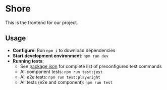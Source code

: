 # Shore

This is the frontend for our project.

## Usage

- **Configure**: Run `npm i` to download dependencies
- **Start development environment**: `npm run dev`
- **Running tests**:
  - See [package.json](./package.json) for complete list of preconfigured test commands
  - All component tests: `npm run test:jest`
  - All e2e tests: `npm run test:playwright`
  - All tests (e2e and component): `npm run test`
